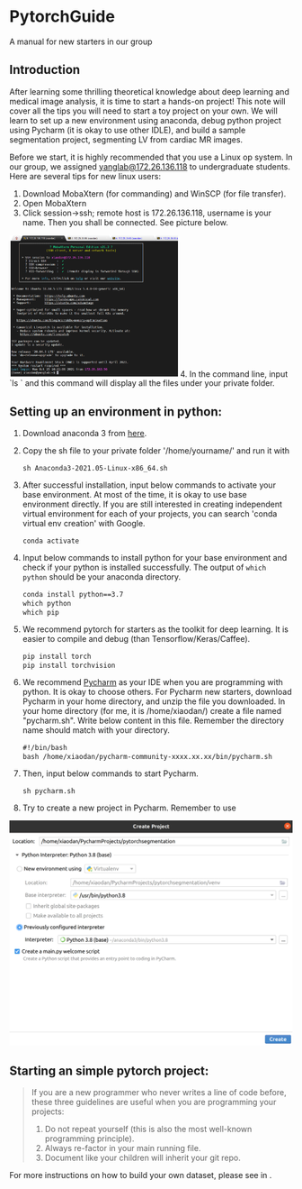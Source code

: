 # PytorchGuide
A manual for new starters in our group



## Introduction

After learning some thrilling theoretical knowledge about deep learning and medical image analysis, it is time to start a hands-on project! This note will cover all the tips you will need to start a toy project on your own. We will learn to set up a new environment using anaconda, debug python project using Pycharm (it is okay to use other IDLE), and build a sample segmentation project, segmenting LV from cardiac MR images. 

Before we start, it is highly recommended that you use a Linux op system. In our group, we assigned yanglab@172.26.136.118 to undergraduate students. Here are several tips for new linux users: 

1. Download MobaXtern (for commanding) and WinSCP (for file transfer). 
2. Open MobaXtern 
3. Click session->ssh; remote host is  172.26.136.118, username is your name. Then you shall be connected. See picture below.
<img src="images/moba.png" width="300px">
4. In the command line, input `ls ` and this command will display all the files under your private folder. 






## Setting up an environment in python: 

1. Download anaconda 3 from [here](https://www.anaconda.com/).  

2. Copy the sh file to your private folder '/home/yourname/' and run it with 

   ```
   sh Anaconda3-2021.05-Linux-x86_64.sh 
   ```

3. After successful installation, input below commands to activate your base environment. At most of the time, it is okay to use base environment directly. If you are still interested in creating independent virtual environment for each of your projects, you can search 'conda virtual env creation' with Google.  

   ```
   conda activate 
   ```

4. Input  below commands to install python for your base environment and check if your python is installed successfully. The output of `which python` should be your anaconda directory.

   ```
   conda install python==3.7 
   which python 
   which pip 
   ```

5. We recommend pytorch for starters as the toolkit for deep learning. It is easier to compile and debug (than Tensorflow/Keras/Caffee).  

   ```
   pip install torch 
   pip install torchvision 
   ```

6. We recommend [Pycharm](https://www.jetbrains.com/pycharm/) as your IDE when you are programming with python. It is okay to choose others. For Pycharm new starters, download Pycharm in your home directory, and unzip the file you downloaded. In your home directory (for me, it is /home/xiaodan/) create a file named "pycharm.sh". Write below content in this file. Remember the directory name should match with your directory. 

   ```
   #!/bin/bash
   bash /home/xiaodan/pycharm-community-xxxx.xx.xx/bin/pycharm.sh
   ```

7. Then, input below commands to start Pycharm.

   ```
   sh pycharm.sh
   ```

8. Try to create a new project in Pycharm. Remember to use 

<img src="images/createproject.png" width="700px">

## Starting an simple pytorch project: 

> If you are a new programmer who never writes a line of code before, these three guidelines are useful when you are programming your projects:
>
> 1. Do not repeat yourself (this is also the most well-known programming principle).
> 2. Always re-factor in your main running file.
> 3. Document like your children will inherit your git repo. 

For more instructions on how to build your own dataset, please see in .
